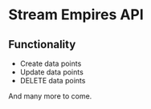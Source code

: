 # Stream Empires API
## Functionality
* Create data points
* Update data points
* DELETE data points

And many more to come.
